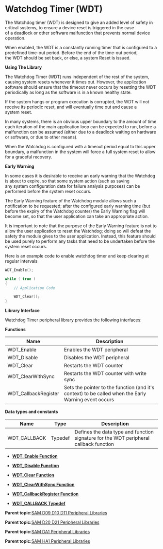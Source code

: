 # Watchdog Timer \(WDT\)

The Watchdog timer \(WDT\) is designed to give an added level of safety in critical systems, to ensure a device reset is triggered in the case<br />of a deadlock or other software malfunction that prevents normal device operation.

When enabled, the WDT is a constantly running timer that is configured to a predefined time-out period. Before the end of the time-out period,<br />the WDT should be set back, or else, a system Reset is issued.

**Using The Library**

The Watchdog Timer \(WDT\) runs independent of the rest of the system, causing system resets whenever it times out. However, the application software should ensure that the timeout never occurs by resetting the WDT periodically as long as the software is in a known healthy state.

If the system hangs or program execution is corrupted, the WDT will not receive its periodic reset, and will eventually time out and cause a<br />system reset.

In many systems, there is an obvious upper boundary to the amount of time each iteration of the main application loop can be expected to run, before a malfunction can be assumed \(either due to a deadlock waiting on hardware or software, or due to other means\).

When the Watchdog is configured with a timeout period equal to this upper boundary, a malfunction in the system will force a full system reset to allow for a graceful recovery.

**Early Warning**

In some cases it is desirable to receive an early warning that the Watchdog is about to expire, so that some system action \(such as saving<br />any system configuration data for failure analysis purposes\) can be performed before the system reset occurs.

The Early Warning feature of the Watchdog module allows such a notification to be requested; after the configured early warning time \(but before the expiry of the Watchdog counter\) the Early Warning flag will become set, so that the user application can take an appropriate action.

It is important to note that the purpose of the Early Warning feature is not to allow the user application to reset the Watchdog; doing so will defeat the safety the module gives to the user application. Instead, this feature should be used purely to perform any tasks that need to be undertaken before the system reset occurs.

Here is an example code to enable watchdog timer and keep clearing at regular intervals

```c
WDT_Enable();

while ( true )
{
    // Application Code

    WDT_Clear();
}
```

**Library Interface**

Watchdog Timer peripheral library provides the following interfaces:

**Functions**

|Name|Description|
|----|-----------|
|WDT\_Enable|Enables the WDT peripheral|
|WDT\_Disable|Disables the WDT peripheral|
|WDT\_Clear|Restarts the WDT counter|
|WDT\_ClearWithSync|Restarts the WDT counter with write sync|
|WDT\_CallbackRegister|Sets the pointer to the function \(and it's context\) to be called when the Early Warning event occurs|

**Data types and constants**

|Name|Type|Description|
|----|----|-----------|
|WDT\_CALLBACK|Typedef|Defines the data type and function signature for the WDT peripheral callback function|

-   **[WDT\_Enable Function](GUID-C2250206-CDE0-4ACC-A7E2-974D26EECBB6.md)**  

-   **[WDT\_Disable Function](GUID-F0AE58EF-593E-409A-9DA7-1572D2031C47.md)**  

-   **[WDT\_Clear Function](GUID-063E1CC2-BCEA-427C-BC8E-D657591BDF41.md)**  

-   **[WDT\_ClearWithSync Function](GUID-CE51B57A-F7FE-48B8-B705-707A9FFABE20.md)**  

-   **[WDT\_CallbackRegister Function](GUID-CF1167F7-974C-456A-A216-A1966146CBB8.md)**  

-   **[WDT\_CALLBACK Typedef](GUID-E494FB1A-5B8A-43FD-A9A0-47196844652E.md)**  


**Parent topic:**[SAM D09 D10 D11 Peripheral Libraries](GUID-F4788319-C5F3-4EB3-8CC7-05770A2EBD32.md)

**Parent topic:**[SAM D20 D21 Peripheral Libraries](GUID-86A69A90-EDAB-465F-A03A-57CD8BF54AE8.md)

**Parent topic:**[SAM DA1 Peripheral Libraries](GUID-0CDE5F35-9BE3-4484-8299-98161C496C00.md)

**Parent topic:**[SAM HA1 Peripheral Libraries](GUID-7E583BB3-CBFA-4862-8ED5-40D747167457.md)

